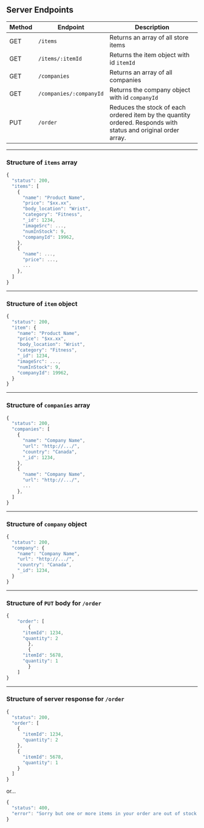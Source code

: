 ## Server Endpoints

| Method | Endpoint                | Description                                                                                                    |
| ------ | ----------------------- | -------------------------------------------------------------------------------------------------------------- |
| GET    | `/items`                | Returns an array of all store items                                                                            |
| GET    | `/items/:itemId`        | Returns the item object with id `itemId`                                                                       |
| GET    | `/companies`            | Returns an array of all companies                                                                              |
| GET    | `/companies/:companyId` | Returns the company object with id `companyId`                                                                 |
| PUT    | `/order`                | Reduces the stock of each ordered item by the quantity ordered. Responds with status and original order array. |

---

### Structure of `items` array

```javascript
{
  "status": 200,
  "items": [
    {
      "name": "Product Name",
      "price": "$xx.xx",
      "body_location": "Wrist",
      "category": "Fitness",
      "_id": 1234,
      "imageSrc": ...,
      "numInStock": 9,
      "companyId": 19962,
    },
    {
      "name": ...,
      "price": ...,
      ...
    },
  ]
}
```

---

### Structure of `item` object

```javascript
{
  "status": 200,
  "item": {
    "name": "Product Name",
    "price": "$xx.xx",
    "body_location": "Wrist",
    "category": "Fitness",
    "_id": 1234,
    "imageSrc": ...,
    "numInStock": 9,
    "companyId": 19962,
  }
}
```

---

### Structure of `companies` array

```javascript
{
  "status": 200,
  "companies": [
    {
      "name": "Company Name",
      "url": "http://.../",
      "country": "Canada",
      "_id": 1234,
    },
    {
      "name": "Company Name",
      "url": "http://.../",
      ...
    },
  ]
}
```

---

### Structure of `company` object

```javascript
{
  "status": 200,
  "company": {
    "name": "Company Name",
    "url": "http://.../",
    "country": "Canada",
    "_id": 1234,
  }
}
```

---

### Structure of `PUT` body for `/order`

```javascript
{
	"order": [
		{
      "itemId": 1234,
      "quantity": 2
		},
		{
      "itemId": 5678,
      "quantity": 1
		}
	]
}
```

---

### Structure of server response for `/order`

```javascript
{
  "status": 200,
  "order": [
    {
      "itemId": 1234,
      "quantity": 2
    },
    {
      "itemId": 5678,
      "quantity": 1
    }
  ]
}
```

or...

```javascript
{
  "status": 400,
  "error": "Sorry but one or more items in your order are out of stock."
}
```
